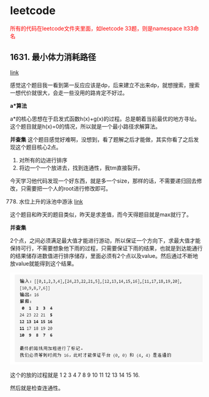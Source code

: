 # leetcode
<font color="red">所有的代码在leetcode文件夹里面，如leetcode 33题，则是namespace lt33命名</font>

## 1631. 最小体力消耗路径
[link](https://leetcode-cn.com/problems/path-with-minimum-effort/)

感觉这个题目我一看到第一反应应该是dp，后来建立不出来dp，就想搜索，搜索一想代价就很大，会走一些没用的路肯定不好过。

**a*算法**

a*的核心思想在于启发式函数h(x)+g(x)的过程。总是朝着当前最优的地方寻址。这个题目就是h(x)=0的情况，所以就是一个最小路径求解算法。

**并查集**
这个题目感觉好难啊，没想到，看了题解之后才能做，其实你看了之后发现这个题目核心2点。

1. 对所有的边进行排序
2. 将边一个一个放进去，找到连通性，我tm直接裂开。

今天学习他代码发现一个好东西，就是多一个size，那样的话，不需要递归回去修改，只需要把一个人的root进行修改即可。

778. 水位上升的泳池中游泳
[link](https://leetcode-cn.com/problems/swim-in-rising-water/)

这个题目和昨天的题目类似，昨天是求差值，而今天得题目就是max就行了。

**并查集**

2个点，之间必须满足最大值才能进行游动，所以保证一个方向下，求最大值才能保持可行，不需要想象他下雨的过程，只需要保证下雨的结果，也就是到达能通行的结果储存进数值进行排序储存，里面必须有2个点以及value。然后通过不断地放value就能得到这个结果。

![](img/1.png)

这个的放的过程就是
1 2 3 4 7 8 9 10 11 12 13 14 15 16.

然后就是检查连通性。
